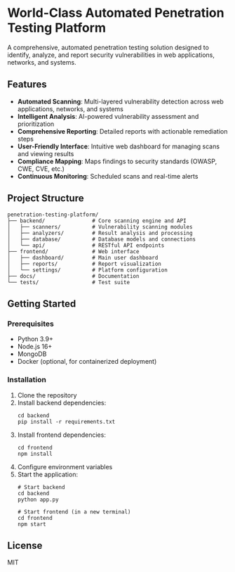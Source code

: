 # World-Class Automated Penetration Testing Platform

A comprehensive, automated penetration testing solution designed to identify, analyze, and report security vulnerabilities in web applications, networks, and systems.

## Features

- **Automated Scanning**: Multi-layered vulnerability detection across web applications, networks, and systems
- **Intelligent Analysis**: AI-powered vulnerability assessment and prioritization
- **Comprehensive Reporting**: Detailed reports with actionable remediation steps
- **User-Friendly Interface**: Intuitive web dashboard for managing scans and viewing results
- **Compliance Mapping**: Maps findings to security standards (OWASP, CWE, CVE, etc.)
- **Continuous Monitoring**: Scheduled scans and real-time alerts

## Project Structure

```
penetration-testing-platform/
├── backend/               # Core scanning engine and API
│   ├── scanners/          # Vulnerability scanning modules
│   ├── analyzers/         # Result analysis and processing
│   ├── database/          # Database models and connections
│   └── api/               # RESTful API endpoints
├── frontend/              # Web interface
│   ├── dashboard/         # Main user dashboard
│   ├── reports/           # Report visualization
│   └── settings/          # Platform configuration
├── docs/                  # Documentation
└── tests/                 # Test suite
```

## Getting Started

### Prerequisites

- Python 3.9+
- Node.js 16+
- MongoDB
- Docker (optional, for containerized deployment)

### Installation

1. Clone the repository
2. Install backend dependencies:
   ```
   cd backend
   pip install -r requirements.txt
   ```
3. Install frontend dependencies:
   ```
   cd frontend
   npm install
   ```
4. Configure environment variables
5. Start the application:
   ```
   # Start backend
   cd backend
   python app.py
   
   # Start frontend (in a new terminal)
   cd frontend
   npm start
   ```

## License

MIT